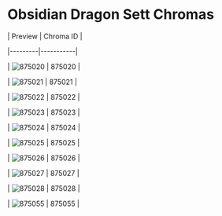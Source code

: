 # Obsidian Dragon Sett Chromas


| Preview | Chroma ID |

|---------|-----------|

| ![875020](https://raw.communitydragon.org/latest/plugins/rcp-be-lol-game-data/global/default/v1/champion-chroma-images/875/875020.png) | 875020 |

| ![875021](https://raw.communitydragon.org/latest/plugins/rcp-be-lol-game-data/global/default/v1/champion-chroma-images/875/875021.png) | 875021 |

| ![875022](https://raw.communitydragon.org/latest/plugins/rcp-be-lol-game-data/global/default/v1/champion-chroma-images/875/875022.png) | 875022 |

| ![875023](https://raw.communitydragon.org/latest/plugins/rcp-be-lol-game-data/global/default/v1/champion-chroma-images/875/875023.png) | 875023 |

| ![875024](https://raw.communitydragon.org/latest/plugins/rcp-be-lol-game-data/global/default/v1/champion-chroma-images/875/875024.png) | 875024 |

| ![875025](https://raw.communitydragon.org/latest/plugins/rcp-be-lol-game-data/global/default/v1/champion-chroma-images/875/875025.png) | 875025 |

| ![875026](https://raw.communitydragon.org/latest/plugins/rcp-be-lol-game-data/global/default/v1/champion-chroma-images/875/875026.png) | 875026 |

| ![875027](https://raw.communitydragon.org/latest/plugins/rcp-be-lol-game-data/global/default/v1/champion-chroma-images/875/875027.png) | 875027 |

| ![875028](https://raw.communitydragon.org/latest/plugins/rcp-be-lol-game-data/global/default/v1/champion-chroma-images/875/875028.png) | 875028 |

| ![875055](https://raw.communitydragon.org/latest/plugins/rcp-be-lol-game-data/global/default/v1/champion-chroma-images/875/875055.png) | 875055 |
